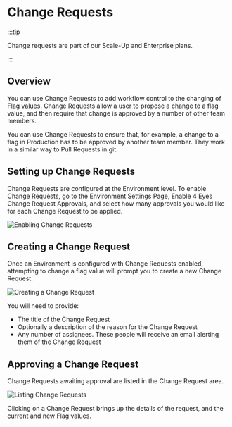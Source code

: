 # Change Requests

:::tip

Change requests are part of our Scale-Up and Enterprise plans.

:::

## Overview

You can use Change Requests to add workflow control to the changing of Flag values. Change Requests allow a user to
propose a change to a flag value, and then require that change is approved by a number of other team members.

You can use Change Requests to ensure that, for example, a change to a flag in Production has to be approved by another
team member. They work in a similar way to Pull Requests in git.

## Setting up Change Requests

Change Requests are configured at the Environment level. To enable Change Requests, go to the Environment Settings Page,
Enable 4 Eyes Change Request Approvals, and select how many approvals you would like for each Change Request to be
applied.

![Enabling Change Requests](/img/change-request-enable.png)

## Creating a Change Request

Once an Environment is configured with Change Requests enabled, attempting to change a flag value will prompt you to
create a new Change Request.

![Creating a Change Request](/img/change-request-create.png)

You will need to provide:

- The title of the Change Request
- Optionally a description of the reason for the Change Request
- Any number of assignees. These people will receive an email alerting them of the Change Request

## Approving a Change Request

Change Requests awaiting approval are listed in the Change Request area.

![Listing Change Requests](/img/change-request-list.png)

Clicking on a Change Request brings up the details of the request, and the current and new Flag values.
